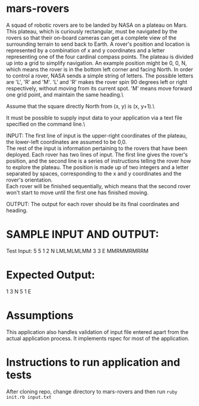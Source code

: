 # mars-rovers
A squad of robotic rovers are to be landed by NASA on a plateau on Mars. This plateau,
which is curiously rectangular, must be navigated by the rovers so that their on-board
cameras can get a complete view of the surrounding terrain to send back to Earth. A rover's
position and location is represented by a combination of x and y coordinates and a letter
representing one of the four cardinal compass points. The plateau is divided up into a grid to
simplify navigation. An example position might be 0, 0, N, which means the rover is in the
bottom left corner and facing North. In order to control a rover, NASA sends a simple string
of letters. The possible letters are 'L', 'R' and 'M'. 'L' and 'R' makes the rover spin 90 degrees
left or right respectively, without moving from its current spot. 'M' means move forward one
grid point, and maintain the same heading.\

Assume that the square directly North from (x, y) is (x, y+1).\

It must be possible to supply input data to your application via a text file specified on the
command line.\

INPUT​:
The first line of input is the upper-right coordinates of the plateau, the lower-left coordinates
are assumed to be 0,0.\
The rest of the input is information pertaining to the rovers that have been deployed. Each
rover has two lines of input. The first line gives the rover's position, and the second line is a
series of instructions telling the rover how to explore the plateau. The position is made up of
two integers and a letter separated by spaces, corresponding to the x and y coordinates and
the rover's orientation.\
Each rover will be finished sequentially, which means that the second rover won't start to
move until the first one has finished moving.

OUTPUT​:
The output for each rover should be its final coordinates and heading.
# SAMPLE INPUT AND OUTPUT:
Test Input:
5 5
1 2 N
LMLMLMLMM
3 3 E
MMRMMRMRRM
# Expected Output:
1 3 N
5 1 E

# Assumptions
This application also handles validation of input file entered apart from the actual application process. It implements rspec for most of the application.

# Instructions to run application and tests
After cloning repo, change directory to mars-rovers and then run
`ruby init.rb input.txt`

